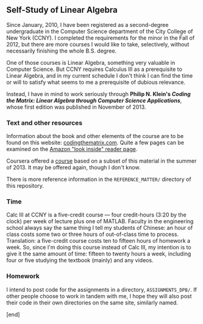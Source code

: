 ## Self-Study of Linear Algebra

Since January, 2010, I have been registered as a second-degree undergraduate in the Computer Science department of the City College of New York (CCNY). I completed the requirements for the minor in the Fall of 2012, but there are more courses I would like to take, selectively, without necessarily finishing the whole B.S. degree.

One of those courses is Linear Algebra, something very valuable in Computer Science. But CCNY requires Calculus III as a prerequisite to Linear Algebra, and in my current schedule I don't think I can find the time or will to satisfy what seems to me a prerequisite of dubious relevance.

Instead, I have in mind to work seriously through **Philip N. Klein's _Coding the Matrix: Linear Algebra through Computer Science Applications_**, whose first edition was published in November of 2013. 

### Text and other resources

Information about the book and other elements of the course are to be found on this website: [codingthematrix.com](http://codingthematrix.com/). Quite a few pages can be examined on the [Amazon "look inside" reader page](http://www.amazon.com/dp/0615880991/#reader_0615880991).

Coursera offered a [course](https://www.coursera.org/course/matrix) based on a subset of this material in the summer of 2013. It may be offered again, though I don't know.

There is more reference information in the `REFERENCE_MATTER/` directory of this repository.

### Time

Calc III at CCNY is a five-credit course — four credit-hours (3:20 by the clock) per week of lecture plus one of MATLAB. Faculty in the engineering school always say the same thing I tell my students of Chinese: an hour of class costs some two or three hours of out-of-class time to process. Translation: a five-credit course costs ten to fifteen hours of homework a week. So, since I'm doing this course instead of Calc III, my intention is to give it the same amount of time: fifteen to twenty hours a week, including four or five studying the textbook (mainly) and any videos.

### Homework

I intend to post code for the assignments in a directory, `ASSIGNMENTS_DPB/`. If other people choose to work in tandem with me, I hope they will also post their code in their own directories on the same site, similarly named.

[end]

